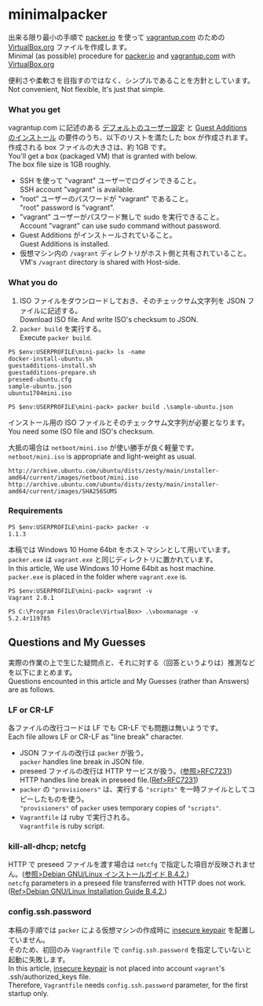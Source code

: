# minimalpacker
出来る限り最小の手順で [packer.io](https://www.packer.io) を使って [vagrantup.com](https://www.vagrantup.com) のための [VirtualBox.org](https://www.virtualbox.org) ファイルを作成します。  
Minimal (as possible) procedure for [packer.io](https://www.packer.io) and [vagrantup.com](https://www.vagrantup.com) with [VirtualBox.org](https://www.virtualbox.org)

便利さや柔軟さを目指すのではなく、シンプルであることを方針としています。  
Not convenient, Not flexible, It's just that simple.

### What you get
vagrantup.com に記述のある [デフォルトのユーザー設定](https://www.vagrantup.com/docs/boxes/base.html#default-user-settings) と [Guest Additions のインストール](https://www.vagrantup.com/docs/virtualbox/boxes.html#virtualbox-guest-additions) の要件のうち、以下のリストを満たした box が作成されます。  
作成される box ファイルの大きさは、約 1GB です。  
You'll get a box (packaged VM) that is granted with below.  
The box file size is 1GB roughly.

- SSH を使って "vagrant" ユーザーでログインできること。  
  SSH account "vagrant" is available.
- ”root” ユーザーのパスワードが "vagrant" であること。  
  "root" password is "vagrant".
- ”vagrant” ユーザーがパスワード無しで sudo を実行できること。  
  Account "vagrant" can use sudo command without password.
- Guest Additions がインストールされていること。  
  Guest Additions is installed.
- 仮想マシン内の `/vagrant` ディレクトリがホスト側と共有されていること。  
  VM's `/vagrant` directory is shared with Host-side.

### What you do
1. ISO ファイルをダウンロードしておき、そのチェックサム文字列を JSON ファイルに記述する。  
   Download ISO file. And write ISO's checksum to JSON.
2. `packer build` を実行する。  
   Execute `packer build`.

```
PS $env:USERPROFILE\mini-pack> ls -name
docker-install-ubuntu.sh
guestadditions-install.sh
guestadditions-prepare.sh
preseed-ubuntu.cfg
sample-ubuntu.json
ubuntu1704mini.iso

PS $env:USERPROFILE\mini-pack> packer build .\sample-ubuntu.json
```

インストール用の ISO ファイルとそのチェックサム文字列が必要となります。  
You need some ISO file and ISO's checksum.

大抵の場合は `netboot/mini.iso` が使い勝手が良く軽量です。  
`netboot/mini.iso` is appropriate and light-weight as usual.

```
http://archive.ubuntu.com/ubuntu/dists/zesty/main/installer-amd64/current/images/netboot/mini.iso
http://archive.ubuntu.com/ubuntu/dists/zesty/main/installer-amd64/current/images/SHA256SUMS
```

### Requirements
```
PS $env:USERPROFILE\mini-pack> packer -v
1.1.3
```

本稿では Windows 10 Home 64bit をホストマシンとして用いています。  
`packer.exe` は `vagrant.exe` と同じディレクトリに置かれています。  
In this article, We use Windows 10 Home 64bit as host machine.  
`packer.exe` is placed in the folder where `vagrant.exe` is.

```
PS $env:USERPROFILE\mini-pack> vagrant -v
Vagrant 2.0.1
```

```
PS C:\Program Files\Oracle\VirtualBox> .\vboxmanage -v
5.2.4r119785
```

## Questions and My Guesses
実際の作業の上で生じた疑問点と、それに対する（回答というよりは）推測などを以下にまとめます。  
Questions encounted in this article and My Guesses (rather than Answers) are as follows.

### LF or CR-LF
各ファイルの改行コードは LF でも CR-LF でも問題は無いようです。  
Each file allows LF or CR-LF as "line break" character.

- JSON ファイルの改行は `packer` が扱う。  
  `packer` handles line break in JSON file.
- preseed ファイルの改行は HTTP サービスが扱う。([参照>RFC7231](https://tools.ietf.org/html/rfc7231#section-3.1.1.3))  
  HTTP handles line break in preseed file.([Ref>RFC7231](https://tools.ietf.org/html/rfc7231#section-3.1.1.3))
- `packer` の `"provisioners"` は、実行する `"scripts"` を一時ファイルとしてコピーしたものを使う。  
  `"provisioners"` of `packer` uses temporary copies of `"scripts"`.
- `Vagrantfile` は ruby で実行される。  
  `Vagrantfile` is ruby script.

### kill-all-dhcp; netcfg
HTTP で preseed ファイルを渡す場合は `netcfg` で指定した項目が反映されません。([参照>Debian GNU/Linux インストールガイド B.4.2.](https://www.debian.org/releases/stable/amd64/apbs04.html))  
`netcfg` parameters in a preseed file transferred with HTTP does not work.([Ref>Debian GNU/Linux Installation Guide B.4.2.](https://www.debian.org/releases/stable/amd64/apbs04.html))

### config.ssh.password
本稿の手順では `packer` による仮想マシンの作成時に [insecure keypair](https://www.vagrantup.com/docs/boxes/base.html#quot-vagrant-quot-user) を配置していません。  
そのため、初回のみ `Vagrantfile` で `config.ssh.password` を指定していないと起動に失敗します。  
In this article, [insecure keypair](https://www.vagrantup.com/docs/boxes/base.html#quot-vagrant-quot-user) is not placed into account `vagrant`'s .ssh/authorized_keys file.  
Therefore, `Vagrantfile` needs `config.ssh.password` parameter, for the first startup only.
